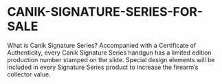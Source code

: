 # CANIK-SIGNATURE-SERIES-FOR-SALE
What is Canik Signature Series?  Accompanied with a Certificate of Authenticity, every Canik Signature Series handgun has a limited edition production number stamped on the slide. Special design elements will be included in every Signature Series product to increase the firearm’s collector value.
